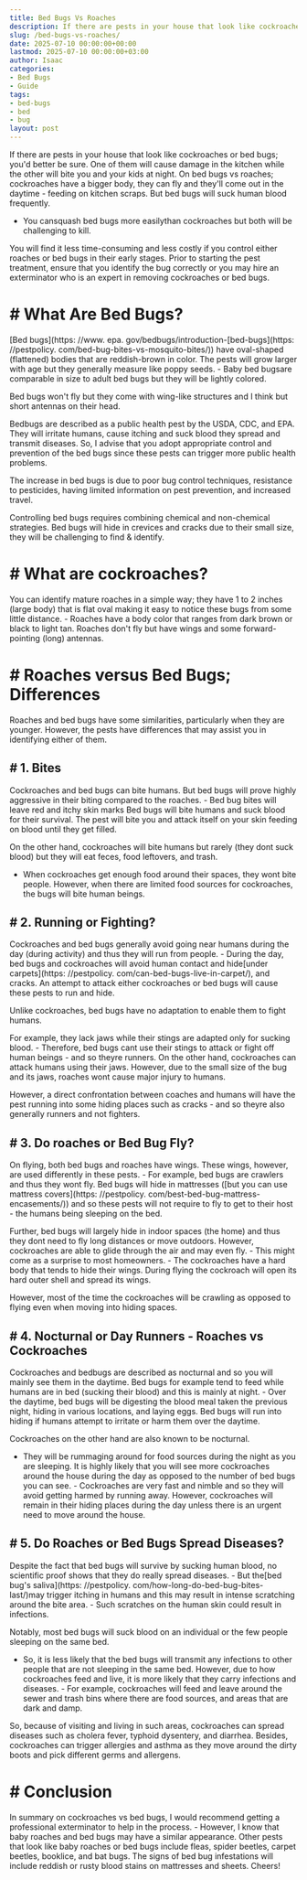 ```yaml
---
title: Bed Bugs Vs Roaches
description: If there are pests in your house that look like cockroaches or bed bugs you'd better be sure. One of them will cause damage in the kitchen while the other...
slug: /bed-bugs-vs-roaches/
date: 2025-07-10 00:00:00+00:00
lastmod: 2025-07-10 00:00:00+03:00
author: Isaac
categories:
- Bed Bugs
- Guide
tags:
- bed-bugs
- bed
- bug
layout: post
---
```


If there are pests in your house that look like cockroaches or bed bugs; you'd better be sure. One of them will cause damage in the kitchen while the other will bite you and your kids at night. On bed bugs vs roaches; cockroaches have a bigger body, they can fly and they'll come out in the daytime - feeding on kitchen scraps. But bed bugs will suck human blood frequently.

- You cansquash bed bugs more easilythan cockroaches but both will be challenging to kill.

You will find it less time-consuming and less costly if you control either roaches or bed bugs in their early stages. Prior to starting the pest treatment, ensure that you identify the bug correctly or you may hire an exterminator who is an expert in removing cockroaches or bed bugs.

# # What Are Bed Bugs?

[Bed bugs](https: //www. epa. gov/bedbugs/introduction-[bed-bugs](https: //pestpolicy. com/bed-bug-bites-vs-mosquito-bites/)) have oval-shaped (flattened) bodies that are reddish-brown in color. The pests will grow larger with age but they generally measure like poppy seeds. - Baby bed bugsare comparable in size to adult bed bugs but they will be lightly colored.

Bed bugs won't fly but they come with wing-like structures and I think but short antennas on their head.

Bedbugs are described as a public health pest by the USDA, CDC, and EPA. They will irritate humans, cause itching and suck blood they spread and transmit diseases. So, I advise that you adopt appropriate control and prevention of the bed bugs since these pests can trigger more public health problems.

The increase in bed bugs is due to poor bug control techniques, resistance to pesticides, having limited information on pest prevention, and increased travel.

Controlling bed bugs requires combining chemical and non-chemical strategies. Bed bugs will hide in crevices and cracks due to their small size, they will be challenging to find & identify.

# # What are cockroaches?

You can identify mature roaches in a simple way; they have 1 to 2 inches (large body) that is flat oval making it easy to notice these bugs from some little distance. - Roaches have a body color that ranges from dark brown or black to light tan. Roaches don't fly but have wings and some forward-pointing (long) antennas.

# # Roaches versus Bed Bugs; Differences

Roaches and bed bugs have some similarities, particularly when they are younger. However, the pests have differences that may assist you in identifying either of them.

## # 1. Bites

Cockroaches and bed bugs can bite humans. But bed bugs will prove highly aggressive in their biting compared to the roaches. - Bed bug bites will leave red and itchy skin marks Bed bugs will bite humans and suck blood for their survival. The pest will bite you and attack itself on your skin feeding on blood until they get filled.

On the other hand, cockroaches will bite humans but rarely (they dont suck blood) but they will eat feces, food leftovers, and trash.

- When cockroaches get enough food around their spaces, they wont bite people. However, when there are limited food sources for cockroaches, the bugs will bite human beings.

## # 2. Running or Fighting?

Cockroaches and bed bugs generally avoid going near humans during the day (during activity) and thus they will run from people. - During the day, bed bugs and cockroaches will avoid human contact and hide[under carpets](https: //pestpolicy. com/can-bed-bugs-live-in-carpet/), and cracks. An attempt to attack either cockroaches or bed bugs will cause these pests to run and hide.

Unlike cockroaches, bed bugs have no adaptation to enable them to fight humans.

For example, they lack jaws while their stings are adapted only for sucking blood. - Therefore, bed bugs cant use their stings to attack or fight off human beings - and so theyre runners. On the other hand, cockroaches can attack humans using their jaws. However, due to the small size of the bug and its jaws, roaches wont cause major injury to humans.

However, a direct confrontation between coaches and humans will have the pest running into some hiding places such as cracks - and so theyre also generally runners and not fighters.

## # 3. Do roaches or Bed Bug Fly?

On flying, both bed bugs and roaches have wings. These wings, however, are used differently in these pests. - For example, bed bugs are crawlers and thus they wont fly. Bed bugs will hide in mattresses ([but you can use mattress covers](https: //pestpolicy. com/best-bed-bug-mattress-encasements/)) and so these pests will not require to fly to get to their host - the humans being sleeping on the bed.

Further, bed bugs will largely hide in indoor spaces (the home) and thus they dont need to fly long distances or move outdoors. However, cockroaches are able to glide through the air and may even fly. - This might come as a surprise to most homeowners. - The cockroaches have a hard body that tends to hide their wings. During flying the cockroach will open its hard outer shell and spread its wings.

However, most of the time the cockroaches will be crawling as opposed to flying even when moving into hiding spaces.

## # 4. Nocturnal or Day Runners - Roaches vs Cockroaches

Cockroaches and bedbugs are described as nocturnal and so you will mainly see them in the daytime. Bed bugs for example tend to feed while humans are in bed (sucking their blood) and this is mainly at night. - Over the daytime, bed bugs will be digesting the blood meal taken the previous night, hiding in various locations, and laying eggs. Bed bugs will run into hiding if humans attempt to irritate or harm them over the daytime.

Cockroaches on the other hand are also known to be nocturnal.

- They will be rummaging around for food sources during the night as you are sleeping. It is highly likely that you will see more cockroaches around the house during the day as opposed to the number of bed bugs you can see. - Cockroaches are very fast and nimble and so they will avoid getting harmed by running away. However, cockroaches will remain in their hiding places during the day unless there is an urgent need to move around the house.

## # 5. Do Roaches or Bed Bugs Spread Diseases?

Despite the fact that bed bugs will survive by sucking human blood, no scientific proof shows that they do really spread diseases. - But the[bed bug's saliva](https: //pestpolicy. com/how-long-do-bed-bug-bites-last/)may trigger itching in humans and this may result in intense scratching around the bite area. - Such scratches on the human skin could result in infections.

Notably, most bed bugs will suck blood on an individual or the few people sleeping on the same bed.

- So, it is less likely that the bed bugs will transmit any infections to other people that are not sleeping in the same bed. However, due to how cockroaches feed and live, it is more likely that they carry infections and diseases. - For example, cockroaches will feed and leave around the sewer and trash bins where there are food sources, and areas that are dark and damp.

So, because of visiting and living in such areas, cockroaches can spread diseases such as cholera fever, typhoid dysentery, and diarrhea. Besides, cockroaches can trigger allergies and asthma as they move around the dirty boots and pick different germs and allergens.

# # Conclusion

In summary on cockroaches vs bed bugs, I would recommend getting a professional exterminator to help in the process. - However, I know that baby roaches and bed bugs may have a similar appearance. Other pests that look like baby roaches or bed bugs include fleas, spider beetles, carpet beetles, booklice, and bat bugs. The signs of bed bug infestations will include reddish or rusty blood stains on mattresses and sheets. Cheers!

